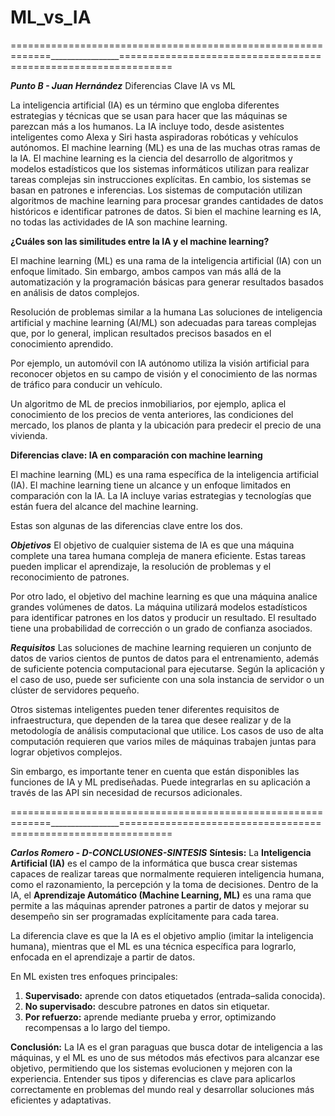 # ML_vs_IA


=============================================================_________________===============================================================

**_Punto B - Juan Hernández_**
Diferencias Clave IA vs ML

La inteligencia artificial (IA) es un término que engloba diferentes estrategias y técnicas que se usan 
para hacer que las máquinas se parezcan más a los humanos. La IA incluye todo, desde asistentes 
inteligentes como Alexa y Siri hasta aspiradoras robóticas y vehículos autónomos. El machine learning 
(ML) es una de las muchas otras ramas de la IA. El machine learning es la ciencia del desarrollo de 
algoritmos y modelos estadísticos que los sistemas informáticos utilizan para realizar tareas complejas 
sin instrucciones explícitas. En cambio, los sistemas se basan en patrones e inferencias. Los sistemas 
de computación utilizan algoritmos de machine learning para procesar grandes cantidades de datos 
históricos e identificar patrones de datos. Si bien el machine learning es IA, no todas las actividades 
de IA son machine learning.

**¿Cuáles son las similitudes entre la IA y el machine learning?**

El machine learning (ML) es una rama de la inteligencia artificial (IA) con un enfoque limitado. Sin 
embargo, ambos campos van más allá de la automatización y la programación básicas para generar 
resultados basados en análisis de datos complejos.

Resolución de problemas similar a la humana
Las soluciones de inteligencia artificial y machine learning (AI/ML) son adecuadas para tareas 
complejas que, por lo general, implican resultados precisos basados en el conocimiento aprendido.

Por ejemplo, un automóvil con IA autónomo utiliza la visión artificial para reconocer objetos en su 
campo de visión y el conocimiento de las normas de tráfico para conducir un vehículo.

Un algoritmo de ML de precios inmobiliarios, por ejemplo, aplica el conocimiento de los precios de 
venta anteriores, las condiciones del mercado, los planos de planta y la ubicación para predecir el 
precio de una vivienda.

**Diferencias clave: IA en comparación con machine learning**

El machine learning (ML) es una rama específica de la inteligencia artificial (IA). El machine learning 
tiene un alcance y un enfoque limitados en comparación con la IA. La IA incluye varias estrategias y 
tecnologías que están fuera del alcance del machine learning.

Estas son algunas de las diferencias clave entre los dos.

**_Objetivos_**
El objetivo de cualquier sistema de IA es que una máquina complete una tarea humana compleja de manera 
eficiente. Estas tareas pueden implicar el aprendizaje, la resolución de problemas y el reconocimiento 
de patrones.

Por otro lado, el objetivo del machine learning es que una máquina analice grandes volúmenes de datos. 
La máquina utilizará modelos estadísticos para identificar patrones en los datos y producir un 
resultado. El resultado tiene una probabilidad de corrección o un grado de confianza asociados.

**_Requisitos_**
Las soluciones de machine learning requieren un conjunto de datos de varios cientos de puntos de datos 
para el entrenamiento, además de suficiente potencia computacional para ejecutarse. Según la aplicación 
y el caso de uso, puede ser suficiente con una sola instancia de servidor o un clúster de servidores 
pequeño.

Otros sistemas inteligentes pueden tener diferentes requisitos de infraestructura, que dependen de la 
tarea que desee realizar y de la metodología de análisis computacional que utilice. Los casos de uso de 
alta computación requieren que varios miles de máquinas trabajen juntas para lograr objetivos complejos.

Sin embargo, es importante tener en cuenta que están disponibles las funciones de IA y ML prediseñadas. 
Puede integrarlas en su aplicación a través de las API sin necesidad de recursos adicionales.

=============================================================_________________===============================================================

**_Carlos Romero - D-CONCLUSIONES-SINTESIS_**
**Síntesis:**
La **Inteligencia Artificial (IA)** es el campo de la informática que busca crear sistemas capaces de realizar tareas que normalmente requieren inteligencia humana, como el razonamiento, la percepción y la toma de decisiones.
Dentro de la IA, el **Aprendizaje Automático (Machine Learning, ML)** es una rama que permite a las máquinas aprender patrones a partir de datos y mejorar su desempeño sin ser programadas explícitamente para cada tarea.

La diferencia clave es que la IA es el objetivo amplio (imitar la inteligencia humana), mientras que el ML es una técnica específica para lograrlo, enfocada en el aprendizaje a partir de datos.

En ML existen tres enfoques principales:

1. **Supervisado:** aprende con datos etiquetados (entrada–salida conocida).
2. **No supervisado:** descubre patrones en datos sin etiquetar.
3. **Por refuerzo:** aprende mediante prueba y error, optimizando recompensas a lo largo del tiempo.

**Conclusión:**
La IA es el gran paraguas que busca dotar de inteligencia a las máquinas, y el ML es uno de sus métodos más efectivos para alcanzar ese objetivo, 
permitiendo que los sistemas evolucionen y mejoren con la experiencia. Entender sus tipos y diferencias es clave para aplicarlos correctamente en 
problemas del mundo real y desarrollar soluciones más eficientes y adaptativas.
